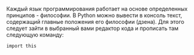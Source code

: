 Каждый язык программирования работает на основе определенных принципов - философии. В Python можно вывести в консоль текст, содержащий главные положения его философии (дзена). Для этого следует зайти в выбранный вами редактор кода и прописать там следующую команду:

`import this`